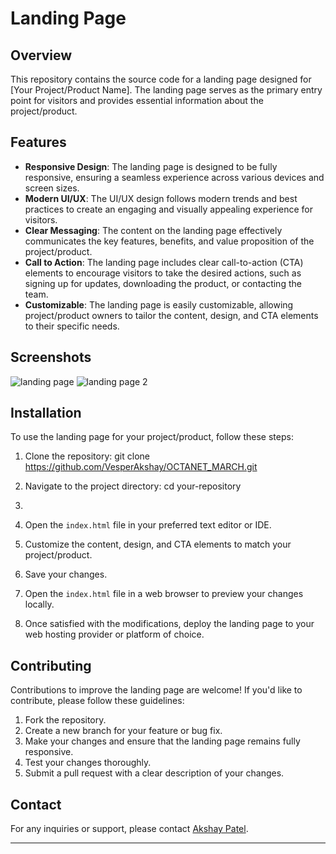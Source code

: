 # Landing Page

## Overview

This repository contains the source code for a landing page designed for [Your Project/Product Name]. The landing page serves as the primary entry point for visitors and provides essential information about the project/product.

## Features

- **Responsive Design**: The landing page is designed to be fully responsive, ensuring a seamless experience across various devices and screen sizes.
- **Modern UI/UX**: The UI/UX design follows modern trends and best practices to create an engaging and visually appealing experience for visitors.
- **Clear Messaging**: The content on the landing page effectively communicates the key features, benefits, and value proposition of the project/product.
- **Call to Action**: The landing page includes clear call-to-action (CTA) elements to encourage visitors to take the desired actions, such as signing up for updates, downloading the product, or contacting the team.
- **Customizable**: The landing page is easily customizable, allowing project/product owners to tailor the content, design, and CTA elements to their specific needs.

## Screenshots
![landing page](https://github.com/VesperAkshay/OCTANET_MARCH/assets/118452811/1f196c1b-c748-421b-a7d6-8fdf17e8a84f)
![landing page 2](https://github.com/VesperAkshay/OCTANET_MARCH/assets/118452811/ea954436-e610-480d-8e83-06c2902d14f9)


## Installation

To use the landing page for your project/product, follow these steps:

1. Clone the repository: git clone https://github.com/VesperAkshay/OCTANET_MARCH.git
2. Navigate to the project directory: cd your-repository
3. 
3. Open the `index.html` file in your preferred text editor or IDE.

4. Customize the content, design, and CTA elements to match your project/product.

5. Save your changes.

6. Open the `index.html` file in a web browser to preview your changes locally.

7. Once satisfied with the modifications, deploy the landing page to your web hosting provider or platform of choice.

## Contributing

Contributions to improve the landing page are welcome! If you'd like to contribute, please follow these guidelines:

1. Fork the repository.
2. Create a new branch for your feature or bug fix.
3. Make your changes and ensure that the landing page remains fully responsive.
4. Test your changes thoroughly.
5. Submit a pull request with a clear description of your changes.



## Contact

For any inquiries or support, please contact [Akshay Patel](mailto:5638.akshay@gmail.com).

---
